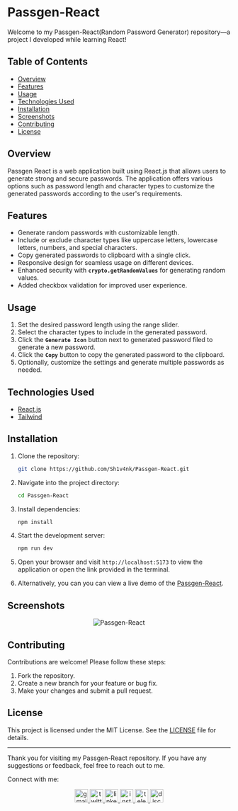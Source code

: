 # Passgen-React

Welcome to my Passgen-React(Random Password Generator) repository—a project I developed while learning React!

## Table of Contents

- [Overview](#overview)
- [Features](#features)
- [Usage](#usage)
- [Technologies Used](#technologies-used)
- [Installation](#installation)
- [Screenshots](#screenshots)
- [Contributing](#contributing)
- [License](#license)

## Overview

Passgen React is a web application built using React.js that allows users to generate strong and secure passwords. The application offers various options such as password length and character types to customize the generated passwords according to the user's requirements.

## Features

- Generate random passwords with customizable length.
- Include or exclude character types like uppercase letters, lowercase letters, numbers, and special characters.
- Copy generated passwords to clipboard with a single click.
- Responsive design for seamless usage on different devices.
- Enhanced security with **`crypto.getRandomValues`** for generating random values.
- Added checkbox validation for improved user experience.

## Usage

1. Set the desired password length using the range slider.
2. Select the character types to include in the generated password.
3. Click the **`Generate Icon`** button next to generated password filed to generate a new password.
4. Click the **`Copy`** button to copy the generated password to the clipboard.
5. Optionally, customize the settings and generate multiple passwords as needed.

## Technologies Used

- [React.js](https://react.dev/)
- [Tailwind](https://tailwindcss.com/)

## Installation

1. Clone the repository:
   ```bash
   git clone https://github.com/Sh1v4nk/Passgen-React.git
   ```
2. Navigate into the project directory:
   ```bash
   cd Passgen-React
   ```
3. Install dependencies:
   ```bash
   npm install
   ```
4. Start the development server:
   ```bash
   npm run dev
   ```
5. Open your browser and visit `http://localhost:5173` to view the application or open the link provided in the terminal.

6. Alternatively, you can you can view a live demo of the [Passgen-React](https://react-passgen.vercel.app/).

## Screenshots

<div align="center">
  <img src="https://i.ibb.co/HTMzT4m/image.png" alt="Passgen-React">
</div>

## Contributing

Contributions are welcome! Please follow these steps:

1. Fork the repository.
2. Create a new branch for your feature or bug fix.
3. Make your changes and submit a pull request.

## License

This project is licensed under the MIT License. See the [LICENSE](https://github.com/Sh1v4nk/Passgen-React/blob/main/LICENSE) file for details.

---

Thank you for visiting my Passgen-React repository. If you have any suggestions or feedback, feel free to reach out to me.

Connect with me:

<div align="center">
  <a href="mailto:shivankpandey113@gmail.com" target="_blank">
    <img src="https://img.shields.io/static/v1?message=Gmail&logo=gmail&label=&color=D14836&logoColor=white&labelColor=&style=for-the-badge" height="30" alt="gmail logo"  />
  </a>
  <a href="https://twitter.com/sh1v4nk" target="_blank">
    <img src="https://img.shields.io/static/v1?message=Twitter&logo=twitter&label=&color=1DA1F2&logoColor=white&labelColor=&style=for-the-badge" height="30" alt="twitter logo"  />
  </a>
    <a href="https://www.linkedin.com/in/sh1v4nk/" target="_blank">
    <img src="https://img.shields.io/static/v1?message=LinkedIn&logo=linkedin&label=&color=0077B5&logoColor=white&labelColor=&style=for-the-badge" height="30" alt="linkedin logo"  />
  </a>
  <a href="https://www.instagram.com/sh1v4nk_/" target="_blank">
    <img src="https://img.shields.io/static/v1?message=Instagram&logo=instagram&label=&color=E4405F&logoColor=white&labelColor=&style=for-the-badge" height="30" alt="instagram logo"  />
  </a>
  <a href="https://t.me/BlackGoku_69th" target="_blank">
    <img src="https://img.shields.io/static/v1?message=Telegram&logo=telegram&label=&color=2CA5E0&logoColor=white&labelColor=&style=for-the-badge" height="30" alt="telegram logo"  />
  </a>
  <a href="https://discord.com/users/571299781096505344" target="_blank">
    <img src="https://img.shields.io/static/v1?message=Discord&logo=discord&label=&color=7289DA&logoColor=white&labelColor=&style=for-the-badge" height="30" alt="discord logo"  />
  </a>
</div>
